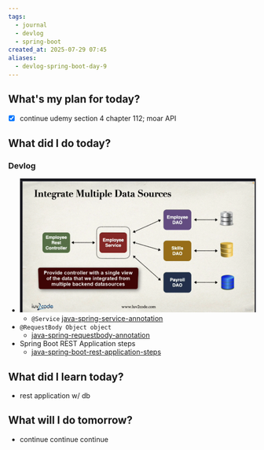 ```yaml
---
tags:
  - journal
  - devlog
  - spring-boot
created_at: 2025-07-29 07:45
aliases:
  - devlog-spring-boot-day-9
---
```

## What's my plan for today?
- [x] continue udemy section 4 chapter 112; moar API

## What did I do today?

### Devlog
- ![](../attachments/Pasted%20image%2020250729101237.png) 
	- `@Service` [java-spring-service-annotation](../dev/java/spring/java-spring-service-annotation.md)
- `@RequestBody Object object`
	- [java-spring-requestbody-annotation](../dev/java/spring/java-spring-requestbody-annotation.md)
- Spring Boot REST Application steps
	- [java-spring-boot-rest-application-steps](../dev/java/spring/java-spring-boot-rest-application-steps.md)

## What did I learn today?
- rest application w/ db

## What will I do tomorrow?
- continue continue continue